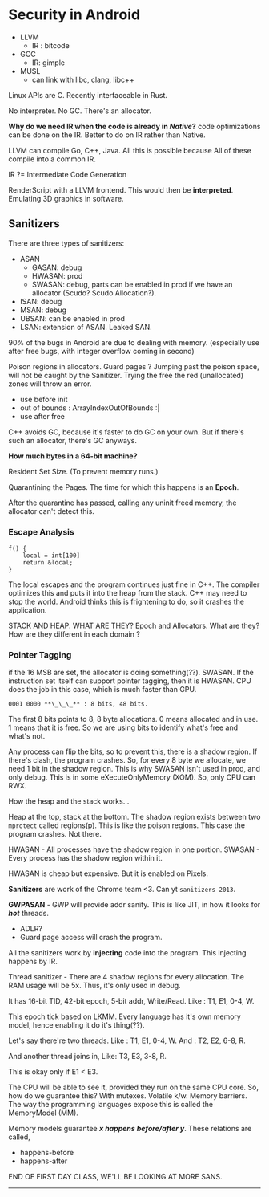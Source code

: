 # Security in Android

- LLVM
  - IR : bitcode
- GCC
  - IR: gimple
- MUSL
  - can link with libc, clang, libc++

Linux APIs are C. Recently interfaceable in Rust.

No interpreter. No GC. There's an allocator.

**Why do we need IR when the code is already in _Native_?** code optimizations can be done on the IR. Better to do on IR rather than Native.

LLVM can compile Go, C++, Java. All this is possible because All of these compile into a common IR.

IR ?= Intermediate Code Generation

RenderScript with a LLVM frontend. This would then be **interpreted**. Emulating 3D graphics in software.

## Sanitizers

There are three types of sanitizers:

- ASAN
  - GASAN: debug
  - HWASAN: prod
  - SWASAN: debug, parts can be enabled in prod if we have an allocator (Scudo? Scudo Allocation?).
- ISAN: debug
- MSAN: debug
- UBSAN: can be enabled in prod
- LSAN: extension of ASAN. Leaked SAN.

90% of the bugs in Android are due to dealing with memory. (especially use after free bugs, with integer overflow coming in second)

Poison regions in allocators. Guard pages ?
Jumping past the poison space, will not be caught by the Sanitizer. Trying the free the red (unallocated) zones will throw an error.

- use before init
- out of bounds : ArrayIndexOutOfBounds :|
- use after free

C++ avoids GC, because it's faster to do GC on your own. But if there's such an allocator, there's GC anyways.

**How much bytes in a 64-bit machine?**

Resident Set Size. (To prevent memory runs.)

Quarantining the Pages. The time for which this happens is an **Epoch**.

After the quarantine has passed, calling any uninit freed memory, the allocator can't detect this.

### Escape Analysis

```
f() {
    local = int[100]
    return &local;
}
```

The local escapes and the program continues just fine in C++. The compiler optimizes this and puts it into the heap from the stack. C++ may need to stop the world. Android thinks this is frightening to do, so it crashes the application.

STACK AND HEAP. WHAT ARE THEY?
Epoch and Allocators. What are they? How are they different in each domain ?

### Pointer Tagging

if the 16 MSB are set, the allocator is doing something(??).
SWASAN. If the instruction set itself can support pointer tagging, then it is HWASAN. CPU does the job in this case, which is much faster than GPU.

    0001 0000 **\_\_\_** : 8 bits, 48 bits.

The first 8 bits points to 8, 8 byte allocations. 0 means allocated and in use. 1 means that it is free. So we are using bits to identify what's free and what's not.

Any process can flip the bits, so to prevent this, there is a shadow region. If there's clash, the program crashes. So, for every 8 byte we allocate, we need 1 bit in the shadow region. This is why SWASAN isn't used in prod, and only debug.
This is in some eXecuteOnlyMemory (XOM). So, only CPU can RWX.

How the heap and the stack works...

Heap at the top, stack at the bottom. The shadow region exists between two `mprotect` called regions(p). This is like the poison regions. This case the program crashes. Not there.

HWASAN - All processes have the shadow region in one portion.
SWASAN - Every process has the shadow region within it.

HWASAN is cheap but expensive. But it is enabled on Pixels.

**Sanitizers** are work of the Chrome team <3.
Can yt `sanitizers 2013`.

**GWPASAN** -
GWP will provide addr sanity. This is like JIT, in how it looks for **_hot_** threads.

- ADLR?
- Guard page access will crash the program.

All the sanitizers work by **injecting** code into the program.
This injecting happens by IR.

Thread sanitizer - There are 4 shadow regions for every allocation. The RAM usage will be 5x. Thus, it's only used in debug.

It has 16-bit TID, 42-bit epoch, 5-bit addr, Write/Read.
Like : T1, E1, 0-4, W.

This epoch tick based on LKMM. Every language has it's own memory model, hence enabling it do it's thing(??).

Let's say there're two threads.
Like : T1, E1, 0-4, W.
And : T2, E2, 6-8, R.

And another thread joins in,
Like: T3, E3, 3-8, R.

This is okay only if E1 < E3.

The CPU will be able to see it, provided they run on the same CPU core. So, how do we guarantee this? With mutexes. Volatile k/w. Memory barriers. The way the programming languages expose this is called the MemoryModel (MM).

Memory models guarantee **_x happens before/after y_**.
These relations are called,

- happens-before
- happens-after

END OF FIRST DAY CLASS, WE'LL BE LOOKING AT MORE SANS.

---
